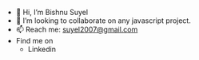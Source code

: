 - 👋 Hi, I’m Bishnu Suyel
- 💞️ I’m looking to collaborate on any javascript project.
- 📫 Reach me: suyel2007@gmail.com
- Find me on
  * Linkedin